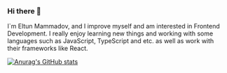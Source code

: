 ### Hi there 👋

I`m Eltun Mammadov, and I improve myself and am interested in Frontend Development. I really enjoy learning new things and working with some languages such as JavaScript, TypeScript and etc. as well as work with their frameworks like React.

[![Anurag's GitHub stats](https://github-readme-stats.vercel.app/api?username=emammad22)](https://github.com/anuraghazra/github-readme-stats)
